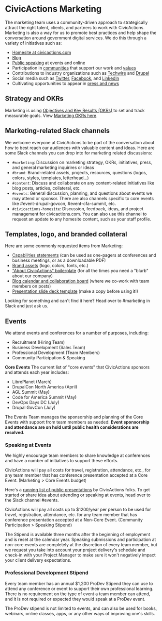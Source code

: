 # CivicActions Marketing

The marketing team uses a community-driven approach to strategically attract the right talent, clients, and partners to work with CivicActions. Marketing is also a way for us to promote best practices and help shape the conversation around government digital services. We do this through a variety of initiatives such as:

- [Homesite at civicactions.com](https://civicactions.com/)
- [Blog](https://medium.com/civicactions)
- [Public speaking](https://civicactions.com/talks) at events and online
- Participation in [communities](https://civicactions.com/communities) that support our work and [values](https://civicactions.com/values)
- Contributions to industry organizations such as [Techwire](https://www.techwire.net/author/civicactions) and [Drupal](https://www.drupal.org/civicactions)
- Social media such as [Twitter](https://twitter.com/civicactions), [Facebook](https://www.facebook.com/CivicActions/), and [LinkedIn](https://www.linkedin.com/company/civicactions/)
- Cultivating opportunities to appear in [press and news](https://civicactions.com/press)

## Strategy and OKRs

Marketing is using [Objectives and Key Results (OKRs)](https://www.whatmatters.com/faqs/do-i-need-okrs-goals/) to set and track measurable goals. View [Marketing OKRs here](https://drive.google.com/drive/folders/1bd0_pxo2fBOEOQpj1UU8cXPdLul5o_3-).

## Marketing-related Slack channels

We welcome everyone at CivicActions to be part of the conversation about how to best reach our audiences with valuable content and ideas. Here are some Slack channels you can drop into for marketing related discussions:

- `#marketing`: Discussion on marketing strategy, OKRs, initiatives, press, and general marketing inquirires or ideas
- `#brand`: Brand-related assets, projects, resources, questions (logos, colors, styles, templates, letterhead...)
- `#content`: Discuss and collaborate on any content-related initiatives like blog posts, articles, collateral, etc.
- `#events`: General discussion, planning, and questions about events we may attend or sponsor. There are also channels specific to core events like #event-drupal-govcon, #event-cfa-summit, etc.
- `#civicactions-homesite`: Discussion, feedback, ideas, and project management for civicactions.com. You can also use this channel to request an update to any homesite content, such as your staff profile.

## Templates, logo, and branded collateral

Here are some commonly requested items from Marketing:

- [Capabilities statements](https://drive.google.com/drive/folders/1wcO28ilLJYy3yxgt1Rsc0kB7AZ-qFSVs) (can be used as one-pagers at conferences and business meetings, or as a downloadable PDF)
- [Brand assets](https://drive.google.com/drive/folders/14zUJJZdtlzmjt1lcQGUMrhLbpIi0cAya) (logo, colors, fonts, etc.)
- ["About CivicActions" boilerplate](https://docs.google.com/document/d/1soAtSzxMk13AuCDZJTBo9h1M1jLIDp0tHolyd4yrsyI/edit#heading=h.na5wx72pqi6d) (for all the times you need a "blurb" about our company)
- [Blog calendar and collaboration board](https://trello.com/b/9djaPUBZ/marketing-civicactions-blog) (where we co-work with team members on posts)
- [Presentation slide deck template](https://docs.google.com/presentation/d/1uDn6UeISJJvAeC_gEOdDCLeaPrPwFlhziU2nKCl9zXs/edit#slide=id.g4e8e1b223a_0_50) (make a copy before using it!)

Looking for something and can't find it here? Head over to #marketing in Slack and just ask us.

## Events

We attend events and conferences for a number of purposes, including:

- Recruitment (Hiring Team)
- Business Development (Sales Team)
- Professional Development (Team Members)
- Community Participation & Speaking

**Core Events**
The current list of "core events" that CivicActions sponsors and attends each year includes:

- LibrePlanet (March)
- DrupalCon North America (April)
- AGL Summit (May)
- Code for America Summit (May)
- DevOps Days DC (July)
- Drupal GovCon (July)

The Events Team manages the sponsorship and planning of the Core Events with support from team members as needed. **Event sponsorship and attendance are on hold until public health considerations are resolved.**

### Speaking at Events

We highly encourage team members to share knowledge at conferences and have a number of initiatives to support these efforts.

CivicActions will pay all costs for travel, registration, attendance, etc., for any team member that has conference presentation accepted at a Core Event. (Marketing > Core Events budget)

Here's a [running list of public presentations](https://airtable.com/shrwEraiWKvbAScC7) by CivicActions folks.
To get started or share idea about attending or speaking at events, head over to the Slack channel #events.

<!-- prettier-ignore -->
CivicActions will pay all costs up to $1200/year per person to be used for travel, registration, attendance, etc. for any team member that has conference presentation accepted at a Non-Core Event. (Community Participation > Speaking Stipend)

The Stipend is available three months after the beginning of employment and is reset at the calendar year. Speaking submissions and participation at non-core events are completely at the discretion of every team member, but we request you take into account your project delivery's schedule and check-in with your Project Manager to make sure it won't negatively impact your client delivery expectations.

### Professional Development Stipend

<!-- prettier-ignore -->
Every team member has an annual $1,200 ProDev Stipend they can use to attend any conference or event to support their own professional learning. There is no requirement on the type of event a team member can attend, and it is not required or expected they would speak at a ProDev event.

The ProDev stipend is not limited to events, and can also be used for books, webinars, online classes, apps, or any other ways of improving one's skills.
